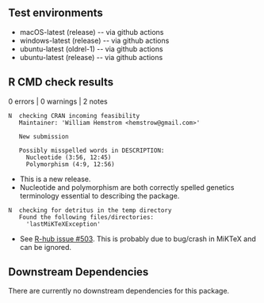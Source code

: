 ## Test environments

* macOS-latest (release) -- via github actions
* windows-latest (release) -- via github actions
* ubuntu-latest (oldrel-1) -- via github actions
* ubuntu-latest (release) -- via github actions

## R CMD check results

0 errors | 0 warnings | 2 notes
```
N  checking CRAN incoming feasibility
   Maintainer: 'William Hemstrom <hemstrow@gmail.com>'
   
   New submission
   
   Possibly misspelled words in DESCRIPTION:
     Nucleotide (3:56, 12:45)
     Polymorphism (4:9, 12:56)
```

* This is a new release.
* Nucleotide and polymorphism are both correctly spelled genetics terminology essential to describing the package.

```
N  checking for detritus in the temp directory
   Found the following files/directories:
     'lastMiKTeXException'
```
* See [R-hub issue #503](https://github.com/r-hub/rhub/issues/503). This is probably due to bug/crash in MiKTeX and can be ignored.

## Downstream Dependencies

There are currently no downstream dependencies for this package.
